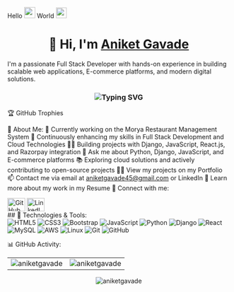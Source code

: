 Hello <img src="https://media.giphy.com/media/hvRJCLFzcasrR4ia7z/giphy.gif" width="25"> World <img src="https://github.com/TheDudeThatCode/TheDudeThatCode/blob/master/Assets/Earth.gif" width="24">
<h1 align="center">👋 Hi, I'm <a href="https://www.linkedin.com/in/aniket-gavade-fullstackdeveloper/" target="_blank">Aniket Gavade</a></h1>
I'm a passionate Full Stack Developer with hands-on experience in building scalable web applications, E-commerce platforms, and modern digital solutions.

<h3 align="center"><img src="https://readme-typing-svg.herokuapp.com?font=Fira+Code&pause=1000&color=F76407&width=435&lines=Full+Stack+Developer;E-commerce+Platform+Creator;Cloud+Solutions+Explorer" alt="Typing SVG" /></h3>
🏆 GitHub Trophies

🚀 About Me:
🔭 Currently working on the Morya Restaurant Management System
🌱 Continuously enhancing my skills in Full Stack Development and Cloud Technologies
👨‍💻 Building projects with Django, JavaScript, React.js, and Razorpay integration
💬 Ask me about Python, Django, JavaScript, and E-commerce platforms
📚 Exploring cloud solutions and actively contributing to open-source projects
👨‍💻 View my projects on my Portfolio
📫 Contact me via email at aniketgavade45@gmail.com or LinkedIn
📄 Learn more about my work in my Resume
📲 Connect with me:
<div align="left"> <a href="https://github.com/aniketgavade" target="blank"><img align="center" src="https://raw.githubusercontent.com/rahuldkjain/github-profile-readme-generator/master/src/images/icons/Social/github.svg" alt="GitHub" height="30" width="40" /></a> <a href="https://linkedin.com/in/aniket-gavade-fullstackdeveloper" target="blank"><img align="center" src="https://raw.githubusercontent.com/rahuldkjain/github-profile-readme-generator/master/src/images/icons/Social/linked-in-alt.svg" alt="LinkedIn" height="30" width="40" /></a> </div>
## 🔧 Technologies & Tools:

<div align="left">
  <img src="https://img.shields.io/badge/HTML5-%23E34F26.svg?&style=for-the-badge&logo=html5&logoColor=white" alt="HTML5"/>
  <img src="https://img.shields.io/badge/CSS3-%231572B6.svg?&style=for-the-badge&logo=css3&logoColor=white" alt="CSS3"/>
  <img src="https://img.shields.io/badge/Bootstrap-%23563D7C.svg?&style=for-the-badge&logo=bootstrap&logoColor=white" alt="Bootstrap"/>
  <img src="https://img.shields.io/badge/JavaScript-%23F7DF1E.svg?&style=for-the-badge&logo=javascript&logoColor=black" alt="JavaScript"/>
  <img src="https://img.shields.io/badge/Python-%233776AB.svg?&style=for-the-badge&logo=python&logoColor=white" alt="Python"/>
  <img src="https://img.shields.io/badge/Django-%23092E20.svg?&style=for-the-badge&logo=django&logoColor=white" alt="Django"/>
  <img src="https://img.shields.io/badge/React-%2361DAFB.svg?&style=for-the-badge&logo=react&logoColor=black" alt="React"/>
  <img src="https://img.shields.io/badge/MySQL-%234479A1.svg?&style=for-the-badge&logo=mysql&logoColor=white" alt="MySQL"/>
  <img src="https://img.shields.io/badge/AWS-%23232F3E.svg?&style=for-the-badge&logo=amazon-aws&logoColor=white" alt="AWS"/>
  <img src="https://img.shields.io/badge/Linux-%23FCC624.svg?&style=for-the-badge&logo=linux&logoColor=black" alt="Linux"/>
  <img src="https://img.shields.io/badge/Git-%23F05032.svg?&style=for-the-badge&logo=git&logoColor=white" alt="Git"/>
  <img src="https://img.shields.io/badge/GitHub-%23181717.svg?&style=for-the-badge&logo=github&logoColor=white" alt="GitHub"/>
</div>


📊 GitHub Activity:
<table> <tr> <td><img src="https://github-readme-stats.vercel.app/api?username=aniketgavade&show_icons=true&theme=chartreuse-dark&locale=en" alt="aniketgavade" /></td> <td><img src="https://github-readme-stats.vercel.app/api/top-langs?username=aniketgavade&show_icons=true&theme=chartreuse-dark&locale=en&layout=compact" alt="aniketgavade" /></td> </tr> </table> <div align="center"> <p><img align="center" src="https://github-readme-streak-stats.herokuapp.com/?user=aniketgavade&theme=chartreuse-dark" alt="aniketgavade" /></p> </div>